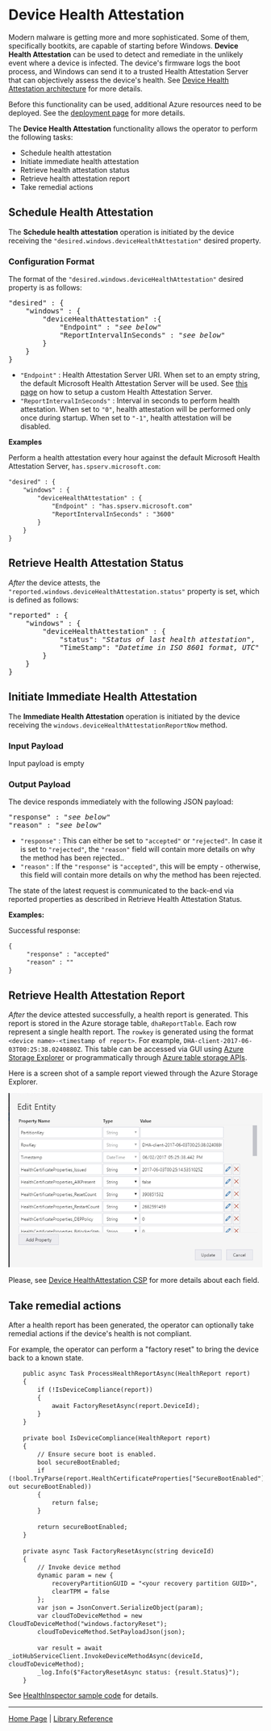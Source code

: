 # Device Health Attestation

Modern malware is getting more and more sophisticated.  Some of them, specifically bootkits, are capable of starting before Windows.  **Device Health Attestation** can be used to detect and remediate in the unlikely event where a device is infected.  The device's firmware logs the boot process, and Windows can send it to a trusted Health Attestation Server that can objectively assess the device's health.  See [Device Health Attestation architecture](dha-architecture.md) for more details.

Before this functionality can be used, additional Azure resources need to be deployed.  See the [deployment page](dha-deploy.md) for more details.

The **Device Health Attestation** functionality allows the operator to perform the following tasks:

- Schedule health attestation
- Initiate immediate health attestation
- Retrieve health attestation status
- Retrieve health attestation report
- Take remedial actions

## Schedule Health Attestation

The **Schedule health attestation** operation is initiated by the device receiving the `"desired.windows.deviceHealthAttestation"` desired property.

### Configuration Format
The format of the `"desired.windows.deviceHealthAttestation"` desired property is as follows:

<pre>
"desired" : {
    "windows" : {
        "deviceHealthAttestation" :{
            "Endpoint" : "<i>see below</i>"
            "ReportIntervalInSeconds" : "<i>see below</i>"
        }
    }
}
</pre>

- ```"Endpoint"``` : Health Attestation Server URI.  When set to an empty string, the default Microsoft Health Attestation Server will be used.  See [this page](https://technet.microsoft.com/en-us/library/mt750346.aspx) on how to setup a custom Health Attestation Server.
- ```"ReportIntervalInSeconds"``` : Interval in seconds to perform health attestation.  When set to ```"0"```, health attestation will be performed only once during startup.  When set to ```"-1"```, health attestation will be disabled.

**Examples**

Perform a health attestation every hour against the default Microsoft Health Attestation Server, ```has.spserv.microsoft.com```:

```
"desired" : {
    "windows" : {
        "deviceHealthAttestation" : {
            "Endpoint" : "has.spserv.microsoft.com"
            "ReportIntervalInSeconds" : "3600"
        }
    }
}
```

## Retrieve Health Attestation Status

*After* the device attests, the `"reported.windows.deviceHealthAttestation.status"` property is set, which is defined as follows:

<pre>
"reported" : {
    "windows" : {
        "deviceHealthAttestation" : {
            "status": "<i>Status of last health attestation</i>",
            "TimeStamp": "<i>Datetime in ISO 8601 format, UTC</i>"
        }
    }
}
</pre>


## Initiate Immediate Health Attestation

The **Immediate Health Attestation** operation is initiated by the device receiving the `windows.deviceHealthAttestationReportNow` method.

### Input Payload
Input payload is empty

### Output Payload
The device responds immediately with the following JSON payload:

<pre>
"response" : "<i>see below</i>"
"reason" : "<i>see below</i>"
</pre>

- ```"response"``` : This can either be set to ```"accepted"``` or ```"rejected"```. In case it is set to ```"rejected"```, the ```"reason"``` field will contain more details on why the method has been rejected..
- ```"reason"``` : If the ```"response"``` is ```"accepted"```, this will be empty - otherwise, this field will contain more details on why the method has been rejected.

The state of the latest request is communicated to the back-end via
reported properties as described in Retrieve Health Attestation Status.


**Examples:**

Successful response:

```
{
     "response" : "accepted"
     "reason" : ""
}
```
## Retrieve Health Attestation Report

*After* the device attested successfully, a health report is generated.  This report is stored in the Azure storage table, ```dhaReportTable```.  Each row represent a single health report.  The ```rowkey``` is generated using the format ```<device name>-<timestamp of report>```.  For example, ```DHA-client-2017-06-03T00:25:38.0240880Z```.  This table can be accessed via GUI using [Azure Storage Explorer](http://storageexplorer.com/) or programmatically through [Azure table storage APIs](https://docs.microsoft.com/en-us/azure/storage/storage-dotnet-how-to-use-tables#retrieve-a-range-of-entities-in-a-partition).

Here is a screen shot of a sample report viewed through the Azure Storage Explorer.

<img src="dha-report-sample.png"/>

Please, see [Device HealthAttestation CSP](https://docs.microsoft.com/en-us/windows/client-management/mdm/healthattestation-csp#a-href-idtake-policy-actionastep-8-take-appropriate-policy-action-based-on-evaluation-results) for more details about each field.

## Take remedial actions

After a health report has been generated, the operator can optionally take remedial actions if the device's health is not compliant.

For example, the operator can perform a "factory reset" to bring the device back to a known state.

```
    public async Task ProcessHealthReportAsync(HealthReport report)
    {
        if (!IsDeviceCompliance(report))
        {
            await FactoryResetAsync(report.DeviceId);
        }
    }

    private bool IsDeviceCompliance(HealthReport report)
    {
        // Ensure secure boot is enabled.
        bool secureBootEnabled;
        if (!bool.TryParse(report.HealthCertificateProperties["SecureBootEnabled"], out secureBootEnabled))
        {
            return false;
        }

        return secureBootEnabled;
    }

    private async Task FactoryResetAsync(string deviceId)
    {
        // Invoke device method
        dynamic param = new {
            recoveryPartitionGUID = "<your recovery partition GUID>",
            clearTPM = false
        };
        var json = JsonConvert.SerializeObject(param);
        var cloudToDeviceMethod = new CloudToDeviceMethod("windows.factoryReset");
        cloudToDeviceMethod.SetPayloadJson(json);

        var result = await _iotHubServiceClient.InvokeDeviceMethodAsync(deviceId, cloudToDeviceMethod);
        _log.Info($"FactoryResetAsync status: {result.Status}");
    }
```

See [HealthInspector sample code](../src/DHA/DHA/DHAServiceBusQueueHandler/HealthInspector.csx) for details.

----

[Home Page](../README.md) | [Library Reference](library-reference.md)